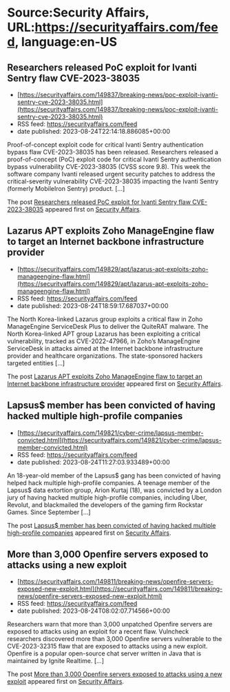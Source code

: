 # Source:Security Affairs, URL:https://securityaffairs.com/feed, language:en-US

## Researchers released PoC exploit for Ivanti Sentry flaw CVE-2023-38035
 - [https://securityaffairs.com/149837/breaking-news/poc-exploit-ivanti-sentry-cve-2023-38035.html](https://securityaffairs.com/149837/breaking-news/poc-exploit-ivanti-sentry-cve-2023-38035.html)
 - RSS feed: https://securityaffairs.com/feed
 - date published: 2023-08-24T22:14:18.886085+00:00

<p>Proof-of-concept exploit code for critical Ivanti Sentry authentication bypass flaw CVE-2023-38035 has been released. Researchers released a proof-of-concept (PoC) exploit code for critical Ivanti Sentry authentication bypass vulnerability CVE-2023-38035 (CVSS score 9.8). This week the software company Ivanti released urgent security patches to address the critical-severity vulnerability CVE-2023-38035&#160;impacting the Ivanti Sentry (formerly MobileIron Sentry) product. [&#8230;]</p>
<p>The post <a href="https://securityaffairs.com/149837/breaking-news/poc-exploit-ivanti-sentry-cve-2023-38035.html" rel="nofollow">Researchers released PoC exploit for Ivanti Sentry flaw CVE-2023-38035</a> appeared first on <a href="https://securityaffairs.com" rel="nofollow">Security Affairs</a>.</p>

## Lazarus APT exploits Zoho ManageEngine flaw to target an Internet backbone infrastructure provider
 - [https://securityaffairs.com/149829/apt/lazarus-apt-exploits-zoho-manageengine-flaw.html](https://securityaffairs.com/149829/apt/lazarus-apt-exploits-zoho-manageengine-flaw.html)
 - RSS feed: https://securityaffairs.com/feed
 - date published: 2023-08-24T18:59:17.687037+00:00

<p>The North Korea-linked Lazarus group exploits a critical flaw in Zoho ManageEngine ServiceDesk Plus to deliver the QuiteRAT malware. The North Korea-linked APT group Lazarus has been exploiting a critical vulnerability, tracked as CVE-2022-47966, in Zoho&#8217;s ManageEngine ServiceDesk in attacks aimed at the Internet backbone infrastructure provider and healthcare organizations. The state-sponsored hackers targeted entities [&#8230;]</p>
<p>The post <a href="https://securityaffairs.com/149829/apt/lazarus-apt-exploits-zoho-manageengine-flaw.html" rel="nofollow">Lazarus APT exploits Zoho ManageEngine flaw to target an Internet backbone infrastructure provider</a> appeared first on <a href="https://securityaffairs.com" rel="nofollow">Security Affairs</a>.</p>

## Lapsus$ member has been convicted of having hacked multiple high-profile companies
 - [https://securityaffairs.com/149821/cyber-crime/lapsus-member-convicted.html](https://securityaffairs.com/149821/cyber-crime/lapsus-member-convicted.html)
 - RSS feed: https://securityaffairs.com/feed
 - date published: 2023-08-24T11:27:03.933489+00:00

<p>An 18-year-old member of the Lapsus$ gang has been convicted of having helped hack multiple high-profile companies. A teenage member of the Lapsus$ data extortion group, Arion Kurtaj (18), was convicted by a London jury of having hacked multiple high-profile companies, including Uber, Revolut, and blackmailed the developers of the gaming firm Rockstar Games. Since September [&#8230;]</p>
<p>The post <a href="https://securityaffairs.com/149821/cyber-crime/lapsus-member-convicted.html" rel="nofollow">Lapsus$ member has been convicted of having hacked multiple high-profile companies</a> appeared first on <a href="https://securityaffairs.com" rel="nofollow">Security Affairs</a>.</p>

## More than 3,000 Openfire servers exposed to attacks using a new exploit
 - [https://securityaffairs.com/149811/breaking-news/openfire-servers-exposed-new-exploit.html](https://securityaffairs.com/149811/breaking-news/openfire-servers-exposed-new-exploit.html)
 - RSS feed: https://securityaffairs.com/feed
 - date published: 2023-08-24T08:02:07.714566+00:00

<p>Researchers warn that more than 3,000 unpatched Openfire servers are exposed to attacks using an exploit for a recent flaw. Vulncheck researchers discovered more than 3,000 Openfire servers vulnerable to the CVE-2023-32315 flaw that are exposed to attacks using a new exploit. Openfire is a popular open-source chat server written in Java that is maintained by Ignite Realtime. [&#8230;]</p>
<p>The post <a href="https://securityaffairs.com/149811/breaking-news/openfire-servers-exposed-new-exploit.html" rel="nofollow">More than 3,000 Openfire servers exposed to attacks using a new exploit</a> appeared first on <a href="https://securityaffairs.com" rel="nofollow">Security Affairs</a>.</p>

